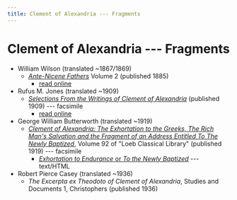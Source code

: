 ```yaml
---
title: Clement of Alexandria --- Fragments
---
```


# Clement of Alexandria --- Fragments

* William Wilson (translated ~1867/1869)
  * [*Ante-Nicene Fathers*](anf.html) Volume 2 (published 1885) 
    * [read online](https://ccel.org/ccel/schaff/anf02/anf02.vi.iv.ix.html)
* Rufus M. Jones (translated ~1909)
  * [*Selections From the Writings of Clement of Alexandria*](http://files.xpian.info/selections_from_the_writings_of_clement_of_alexandria_jones.pdf) (published 1909) --- facsimile
    * [read online](https://books.google.com/books?id=gHo7AQAAMAAJ)
* George William Butterworth (translated ~1919)
  * [*Clement of Alexandria: The Exhortation to the Greeks, The Rich Man's Salvation and the Fragment of an Address Entitled To The Newly Baptized*](https://archive.org/details/clementofalexand00clem), Volume 92 of "Loeb Classical Library" (published 1919) --- facsimile
    * [*Exhortation to Endurance* or *To the Newly Baptized*](clementofalexandria-exhortationtoendurance-butterworth.html) --- text/HTML
* Robert Pierce Casey (translated ~1936)
  * *The Excerpta ex Theodoto of Clement of Alexandria*, Studies and Documents 1, Christophers (published 1936)
